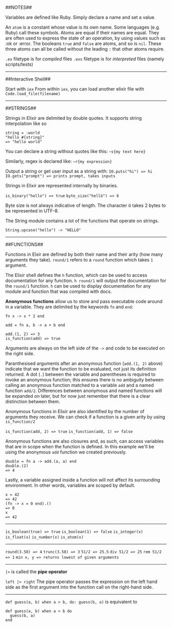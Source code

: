 ##NOTES##

Variables are defined like Ruby. Simply declare a name and set a value. 

An `atom` is a constant whose value is its own name. Some languages (e.g. Ruby) call these symbols. Atoms are equal if their names are equal. They are often used to express the state of an operation, by using values such as :ok or :error. The booleans `true` and `false` are atoms, and so is `nil`. These three atoms can all be called without the leading `:` that other atoms require.

`.ex` filetype is for *compiled* files
`.exs` filetype is for *interpreted* files (namely scripts/tests)

---
##Interactive Shell##

Start with `iex`
From within `iex`, you can load another elixir file with `Code.load_file(filename)`

---

##STRINGS##

Strings in Elixir are delimited by double quotes. It supports string interpolation like so
```
string = :world
"hello #{string}"
=> "hello world"
```

You can declare a string without quotes like this:
`~s{my text here}`

Similarly, regex is declared like:
`~r{my expression}`

Output a string or get user input as a string with:
`IO.puts("hi") => hi`
`IO.gets("prompt") => prints prompt, takes inputs`

Strings in Elixir are represented internally by binaries.

`is_binary("hello") => true`
`byte_size("hellö") => 6`

Byte size is not always indicative of length. The character ö takes 2 bytes to be represented in UTF-8.

The String module contains a lot of the functions that operate on strings.

`String.upcase("hello") -> "HELLO"`

---

##FUNCTIONS##

Functions in Elxir are defined by both their name and their arity (how many arguments they take).
`round/1` refers to a `round` function which takes `1` argument.

The Elixir shell defines the `h` function, which can be used to access documentation for any function.
`h round/1` will output the documentation for the `round/1` function.
`h` can be used to display documentation for any module and function that was compiled with docs.

**Anonymous functions** allow us to store and pass executable code around in a variable. They are delimited by the keywords `fn` and `end`:

```
fn x -> x * 2 end

add = fn a, b -> a + b end

add.(1, 2) => 3
is_function(add) => true
```

Arguments are always on the left side of the `->` and code to be executed on the right side.

Paranthesised arguments after an anonymous function (`add.(1, 2)` above) indicate that we want the function to be evaluated, not just its definition returned. A dot (`.`) between the variable and parentheses is required to invoke an anonymous function; this ensures there is no ambiguity between calling an anonymous function matched to a variable `add` and a named function `add/2`. Differences between anonymous and named functions will be expanded on later, but for now just remember that there is a clear distinction between them.

Anonymous functions in Elixir are also identified by the number of arguments they receive. We can check if a function is a given arity by using `is_function/2`

`is_function(add, 2) => true`
`is_function(add, 1) => false`

Anonymous functions are also closures and, as such, can access variables that are in scope when the function is defined. In this example we'll be using the anonymous `add` function we created previously.

```
double = fn a -> add.(a, a) end
double.(2)
=> 4
```

Lastly, a variable assigned inside a function will not affect its surrounding environment. In other words, variables are scoped by default.

```
x = 42
=> 42
(fn -> x = 0 end).()
=> 0
x
=> 42
```

---

`is_boolean(true) => true`
`is_boolean(1) => false`
`is_integer(x)`
`is_float(x)`
`is_number(x)`
`is_atom(x)`

---

`round(3.58) => 4`
`trunc(3.58) => 3`
`51/2 => 25.5`
`div 51/2 => 25`
`rem 51/2 => 1`
`min x, y => returns lowest of given arguments`

---

`|>` is called the **pipe operator**

`left |> right`
The pipe operator passes the expression on the left hand side as the first argument into the function call on the right-hand side.

---

`def guess(a, b) when a > b, do: guess(b, a)`
is equivalent to
```
def guess(a, b) when a > b do
  guess(b, a)
end
```